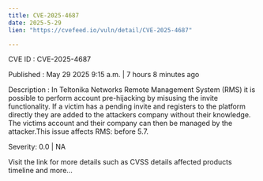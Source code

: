 ```yaml
---
title: CVE-2025-4687
date: 2025-5-29
lien: "https://cvefeed.io/vuln/detail/CVE-2025-4687"

---
```


CVE ID : CVE-2025-4687

Published :  May 29
2025
9:15 a.m. | 7 hours
8 minutes ago

Description : In Teltonika Networks Remote Management System (RMS)
it is possible to perform account pre-hijacking by misusing the invite functionality. If a victim has a pending invite and registers to the platform directly
they are added to the attackers company without their knowledge. The victims account and their company can then be managed by the attacker.This issue affects RMS: before 5.7.

Severity: 0.0 | NA

Visit the link for more details
such as CVSS details
affected products
timeline
and more...

